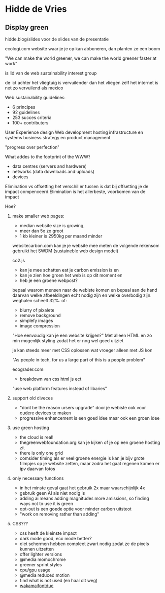 # Hidde de Vries

## Display green

hidde.blog/slides voor de slides van de presentatie

ecologi.com website waar je je op kan abboneren, dan planten ze een boom

"We can make the world greener, we can make the world greener faster at work"

is lid van de web sustainability interest group 

de ict achter het vliegtuig is vervuilender dan het vliegen zelf
het internet is net zo vervuilend als mexico

Web sustainability guidelines:
- 6 principes 
- 92 guidelines 
- 253 succes criteria 
- 100+ contributers

User Experience design
Web development
hosting infrastructure  en systems
business strategy en product management
 

"progress over perfection"

What addes to the footprint of the WWW?
- data centres (servers and hardwere)
- networks (data downloads and uploads)
- devices 

Elimination vs offsetting
het verschil er tussen is dat bij offsetting je de impact compenceerd.Elimination is het allerbeste, voorkomen van de impact

Hoe?
1. make smaller web pages:
    - median website size is growing, 
    - meer dan 5x zo groot
    - 1 kb kleiner is 2950kg per maand minder 

    websitecarbon.com kan je je website mee meten
    de volgende rekensom gebruikt het SWDM (sustaineble web design model)

    co2.js 
    - kan je mee schatten eat je carbon emission is en 
    - kan je zien hoe groen het web is op dit moment en 
    - heb je een groene webpost?
    
    bepaal waarom mensen naar de webiste komen en bepaal aan de hand daarvan welke afbeeldingen echt nodig zijn en welke overbodig zijn. weghalen scheelt 32%. of:
    - blurry of pixalete
    - remove background
    - simplefy images
    - image compression

    "Hoe eenvoudig kan je een website krijgen?" Met alleen HTML en zo min mogenlijk styling zodat het er nog wel goed uitziet

    je kan steeds meer met CSS oplossen wat vroeger alleen met JS kon

    "As people in tech, for us a large part of this is a people problem"

    ecograder.com 
    - breakdown van css html js ect

    "use web platform features instead of libaries"

2. support old diveces
    - "dont be the reason ursers upgrade" door je webiste ook voor oudere devices te maken
    - progressive enhancement is een goed idee maar ook een groen idee

3. use green hosting
    - the cloud is real!
    - thegreenwebfoundation.org kan je kijken of je op een groene hosting zit
    - there is only one grid 
    - comsider timing als er veel groene energie is kan je bijv grote filmpjes op je website zetten, maar zodra het gaat regenen komen er ipv daarvan fotos 

4. only necessary functions
    - in het minste geval gaat het gebruik 2x maar waarschijnlijk 4x
    - gebruik geen AI als niet nodig is
    - adding ai means adding magnitudes more amissions, so finding ways not to use it is green
    - opt-out is een goede optie voor minder carbon uitstoot
    - "work on removing rather than adding"

5. CSS???
    - css heeft de kleinste impact
    - dark mode good, eco mode better? 
    - olet schermen hebben compleet zwart nodig zodat ze de pixels kunnen uitzetten
    - offer lighter versions
    - @media momochrome 
    - greener sprint styles
    - cpu/gpu usage
    - @media reduced motion 
    - find what is not used (en haal dit weg)
    - [wakamaifontdue](https://wakamaifondue.com/)

